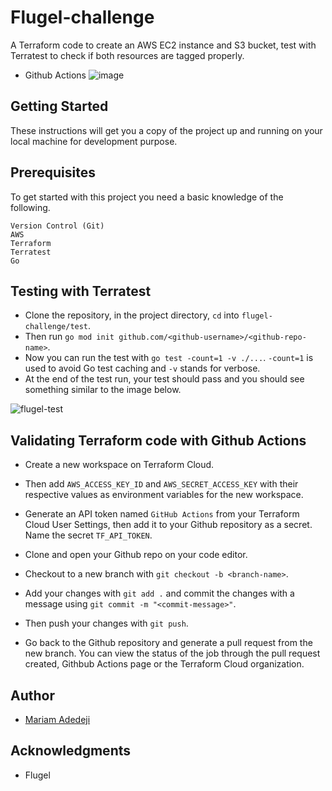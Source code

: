 # Flugel-challenge

A Terraform code to create an AWS EC2 instance and S3 bucket, test with Terratest to check if  both resources are tagged properly.

* Github Actions
![image](https://a29f-11eb-9479-1f477e131f9a.png)

## Getting Started

These instructions will get you a copy of the project up and running on your local machine for development purpose.

## Prerequisites

To get started with this project you need a basic knowledge of the following.
```
Version Control (Git)
AWS
Terraform
Terratest
Go
```

## Testing with Terratest

* Clone the repository, in the project directory, `cd` into `flugel-challenge/test`.
* Then run `go mod init github.com/<github-username>/<github-repo-name>`.
* Now you can run the test with `go test -count=1 -v ./...`. `-count=1` is used to avoid Go test caching and `-v` stands for verbose.
* At the end of the test run, your test should pass and you should see something similar to the image below.

![flugel-test](https://user-images.githubusercontent.com/33374159/134811887-24cda8bf-f28c-4f23-9c13-8c10d407cc6c.png)

## Validating Terraform code with Github Actions

* Create a new workspace on Terraform Cloud.
* Then add `AWS_ACCESS_KEY_ID` and `AWS_SECRET_ACCESS_KEY` with their respective values as environment variables for the new workspace.
* Generate an API token named `GitHub Actions` from your Terraform Cloud User Settings, then add it to your Github repository as a secret. Name the secret `TF_API_TOKEN`.

* Clone and open your Github repo on your code editor.
* Checkout to a new branch with `git checkout -b <branch-name>`.
* Add your changes with `git add .` and commit the changes with a message using `git commit -m "<commit-message>"`.
* Then push your changes with `git push`.
* Go back to the Github repository and generate a pull request from the new branch. You can view the status of the job through the pull request created, Githbub Actions page or the Terraform Cloud organization.

## Author

* [Mariam Adedeji](https://github.com/mariehposa)

## Acknowledgments

* Flugel